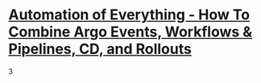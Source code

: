 # [Automation of Everything - How To Combine Argo Events, Workflows & Pipelines, CD, and Rollouts](https://youtu.be/XNXJtxkUKeY)
3
